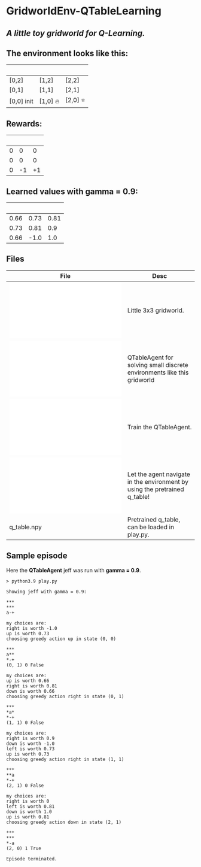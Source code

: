 # GridworldEnv-QTableLearning

## _A little toy gridworld for Q-Learning._

## The environment looks like this:

|‎|‎|‎|
| --- | --- | --- |
| [0,2] | [1,2] | [2,2] |
| [0,1] | [1,1] | [2,1] |
| [0,0] init | [1,0] 🔥| [2,0] ⭐ |

## Rewards:

|‎|‎|‎|
| --- | --- | --- |
| 0 | 0 | 0 |
| 0 | 0 | 0 |
| 0 | -1 | +1 |

## Learned values with gamma = 0.9:

|‎|‎|‎|
| --- | --- | --- |
| 0.66 | 0.73 | 0.81 |
| 0.73 | 0.81 | 0.9 |
| 0.66 | -1.0 | 1.0 |

## Files

| File | Desc |
| ------ | ------ |
|  ![gridworld_env](gridworld_env.py)  | Little 3x3 gridworld. |
|  ![agent](agent.py)  | QTableAgent for solving small discrete environments like this gridworld |
|  ![train](train.py)  | Train the QTableAgent. |
|  ![play](play.py)  | Let the agent navigate in the environment by using the pretrained q_table! |
|  q_table.npy | Pretrained q_table, can be loaded in play.py. |


## Sample episode
Here the __QTableAgent__ jeff was run with __gamma = 0.9__.

```
> python3.9 play.py

Showing jeff with gamma = 0.9:

***
***
a-+

my choices are:
right is worth -1.0
up is worth 0.73
choosing greedy action up in state (0, 0)

***
a**
*-+
(0, 1) 0 False

my choices are:
up is worth 0.66
right is worth 0.81
down is worth 0.66
choosing greedy action right in state (0, 1)

***
*a*
*-+
(1, 1) 0 False

my choices are:
right is worth 0.9
down is worth -1.0
left is worth 0.73
up is worth 0.73
choosing greedy action right in state (1, 1)

***
**a
*-+
(2, 1) 0 False

my choices are:
right is worth 0
left is worth 0.81
down is worth 1.0
up is worth 0.81
choosing greedy action down in state (2, 1)

***
***
*-a
(2, 0) 1 True

Episode terminated.
```
